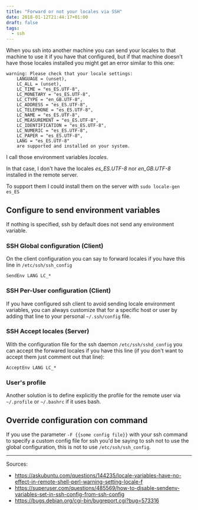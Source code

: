 ```yaml
---
title: "Forward or not your locales via SSH"
date: 2018-01-12T21:44:17+01:00
draft: false
tags:
  - ssh
---
```


When you ssh into another machine you can send your locales to that machine to use it if you have that configured, but if that machine doesn't have those locales installed you might get an error similar to this one:

```
warning: Please check that your locale settings:
    LANGUAGE = (unset),
    LC_ALL = (unset),
    LC_TIME = "es_ES.UTF-8",
    LC_MONETARY = "es_ES.UTF-8",
    LC_CTYPE = "en_GB.UTF-8",
    LC_ADDRESS = "es_ES.UTF-8",
    LC_TELEPHONE = "es_ES.UTF-8",
    LC_NAME = "es_ES.UTF-8",
    LC_MEASUREMENT = "es_ES.UTF-8",
    LC_IDENTIFICATION = "es_ES.UTF-8",
    LC_NUMERIC = "es_ES.UTF-8",
    LC_PAPER = "es_ES.UTF-8",
    LANG = "es_ES.UTF-8"
    are supported and installed on your system.
```

I call those environment variables _locales_.

In that case, I don't have the locales *es_ES.UTF-8* nor *en_GB.UTF-8* installed in the remote server.

To support them I could install them on the server with `sudo locale-gen es_ES`


## Configure to send environment variables

If nothing is specified, ssh by default does not send any environment variable.


### SSH Global configuration (Client)

On the client configuration you can say to forward locales if you have this line in `/etc/ssh/ssh_config`

```
SendEnv LANG LC_*
```

### SSH Per-User configuration (Client)

If you have configured ssh client to avoid sending locale environment variables, you can always customize that for a specific host or user by adding that line to your  personal `~/.ssh/config` file.



### SSH Accept locales (Server)

With the configuration file for the ssh daemon `/etc/ssh/sshd_config` you can accept the forwared locales if you have this line (if you don't want to accept them just comment out that line):

```
AcceptEnv LANG LC_*
```

### User's profile

Another solution is to define explicitly the profile for the remote user via `~/.profile` or `~/.bashrc` if it uses bash.


## Override configuration con command

If you use the parameter `-F {{some config file}}` with your ssh command to specify a custom config file for ssh you'd be saying to ssh not to use the global configuration, this is not to use `/etc/ssh/ssh_config`.


----

Sources: 

- https://askubuntu.com/questions/144235/locale-variables-have-no-effect-in-remote-shell-perl-warning-setting-locale-f
- https://superuser.com/questions/485569/how-to-disable-sendenv-variables-set-in-ssh-config-from-ssh-config
- https://bugs.debian.org/cgi-bin/bugreport.cgi?bug=573316